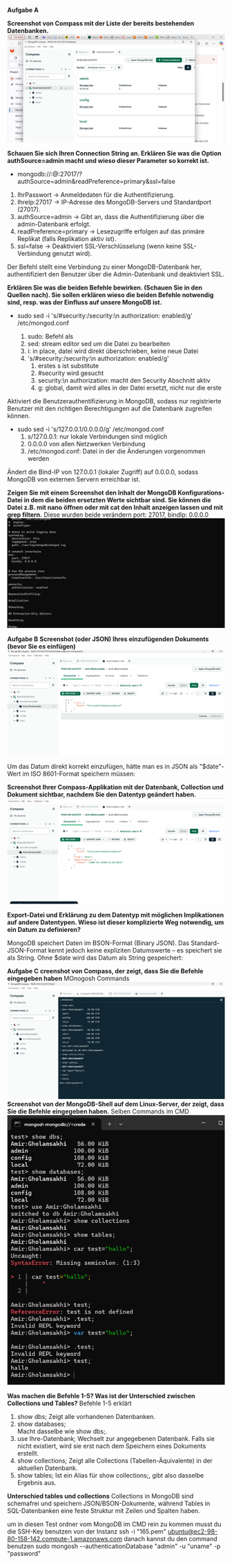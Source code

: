 **Aufgabe A**

**Screenshot von Compass mit der Liste der bereits bestehenden Datenbanken.**
![alt text](image.png)

**Schauen Sie sich Ihren Connection String an. Erklären Sie was die Option authSource=admin macht und wieso dieser Parameter so korrekt ist.**
- mongodb://<IhrBenutzer>:<IhrPasswort>@<IhreIp>:27017/?authSource=admin&readPreference=primary&ssl=false


1. IhrPasswort → Anmeldedaten für die Authentifizierung.
2. IhreIp:27017 → IP-Adresse des MongoDB-Servers und Standardport (27017).
3. authSource=admin → Gibt an, dass die Authentifizierung über die admin-Datenbank erfolgt.
4. readPreference=primary → Lesezugriffe erfolgen auf das primäre Replikat (falls Replikation aktiv ist).
5. ssl=false → Deaktiviert SSL-Verschlüsselung (wenn keine SSL-Verbindung genutzt wird).

Der Befehl stellt eine Verbindung zu einer MongoDB-Datenbank her, authentifiziert den Benutzer über die Admin-Datenbank und deaktiviert SSL.

**Erklären Sie was die beiden Befehle bewirken. (Schauen Sie in den Quellen nach). Sie sollen erklären wieso die beiden Befehle notwendig sind, resp. was der Einfluss auf unsere MongoDB ist.**
 - sudo sed -i 's/#security:/security:\n  authorization: enabled/g' /etc/mongod.conf

    1. sudo: Befehl als 
    2. sed: stream editor sed um die Datei zu bearbeiten
    3. i: in place, datei wird direkt überschrieben, keine neue Datei
    4. 's/#security:/security:\n authorization: enabled/g'
        1. erstes s ist substitute
        2. #security wird gesucht
        3. security:\n authorization: macht den Security Abschnitt aktiv
        4. g: global, damit wird alles in der Datei ersetzt, nicht nur die erste

Aktiviert die Benutzerauthentifizierung in MongoDB, sodass nur registrierte Benutzer mit den richtigen Berechtigungen auf die Datenbank zugreifen können.


 - sudo sed -i 's/127.0.0.1/0.0.0.0/g' /etc/mongod.conf
    1. s/127.0.0.1: nur lokale Verbindungen sind möglich
    2. 0.0.0.0 von allen Netzwerken Verbindung
    3. /etc/mongod.conf: Datei in der die Änderungen vorgenommen werden 

 Ändert die Bind-IP von 127.0.0.1 (lokaler Zugriff) auf 0.0.0.0, sodass MongoDB von externen Servern erreichbar ist.

 **Zeigen Sie mit einem Screenshot den Inhalt der MongoDB Konfigurations-Datei in dem die beiden ersetzten Werte sichtbar sind. Sie können die Datei z.B. mit nano öffnen oder mit cat den Inhalt anzeigen lassen und mit grep filtern.**
 Diese wurden beide verändern
 port: 27017, bindIp: 0.0.0.0 
 ![alt text](image-1.png)



**Aufgabe B**
 **Screenshot (oder JSON) Ihres einzufügenden Dokuments (bevor Sie es einfügen)**
 ![alt text](image-2.png)

 Um das Datum direkt korrekt einzufügen, hätte man es in JSON als "$date"-Wert im ISO 8601-Format speichern müssen:

**Screenshot Ihrer Compass-Applikation mit der Datenbank, Collection und Dokument sichtbar, nachdem Sie den Datentyp geändert haben.**
 ![alt text](image-3.png)

**Export-Datei und Erklärung zu dem Datentyp mit möglichen Implikationen auf andere Datentypen. Wieso ist dieser komplizierte Weg notwendig, um ein Datum zu definieren?**

MongoDB speichert Daten im BSON-Format (Binary JSON).
Das Standard-JSON-Format kennt jedoch keine expliziten Datumswerte – es speichert sie als String.
Ohne $date wird das Datum als String gespeichert:


**Aufgabe C**
**creenshot von Compass, der zeigt, dass Sie die Befehle eingegeben haben**
MOnogosh Commands
![alt text](image-4.png)
**Screenshot von der MongoDB-Shell auf dem Linux-Server, der zeigt, dass Sie die Befehle eingegeben haben.**
Selben Commands im CMD
![alt text](image-5.png)

**Was machen die Befehle 1-5? Was ist der Unterschied zwischen Collections und Tables?**
Befehle 1-5 erklärt
1. show dbs; 
Zeigt alle vorhandenen Datenbanken.
2. show databases;  
Macht dasselbe wie show dbs;.
3. use Ihre-Datenbank; 
Wechselt zur angegebenen Datenbank. Falls sie nicht existiert, wird sie erst nach dem Speichern eines Dokuments erstellt.
4. show collections; 
Zeigt alle Collections (Tabellen-Äquivalente) in der aktuellen Datenbank.
5. show tables;  Ist ein Alias für show collections;, gibt also dasselbe Ergebnis aus.

**Unterschied tables und collections**
Collections in MongoDB sind schemafrei und speichern JSON/BSON-Dokumente, während Tables in SQL-Datenbanken eine feste Struktur mit Zeilen und Spalten haben.


um in diesen Test ordner vom MongoDB im CMD rein zu kommen musst du die SSH-Key benutzen von der Instanz
ssh -i "165.pem" ubuntu@ec2-98-80-158-142.compute-1.amazonaws.com
danach kannst du den command benutzen sudo mongosh --authenticationDatabase "admin" -u "uname" -p "password"